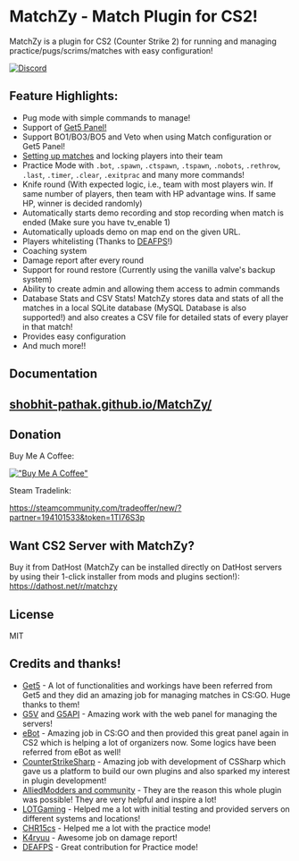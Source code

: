 MatchZy - Match Plugin for CS2!
==============

MatchZy is a plugin for CS2 (Counter Strike 2) for running and managing practice/pugs/scrims/matches with easy configuration!

[![Discord](https://discordapp.com/api/guilds/1169549878490304574/widget.png?style=banner2)](https://discord.gg/2zvhy9m7qg)

## Feature Highlights:

* Pug mode with simple commands to manage!
* Support of [Get5 Panel!](https://shobhit-pathak.github.io/MatchZy/get5/)
* Support BO1/BO3/BO5 and Veto when using Match configuration or Get5 Panel!
* [Setting up matches](https://shobhit-pathak.github.io/MatchZy/match_setup/) and locking players into their team
* Practice Mode with `.bot`, `.spawn`, `.ctspawn`, `.tspawn`, `.nobots`, `.rethrow`, `.last`, `.timer`, `.clear`, `.exitprac` and many more commands!
* Knife round (With expected logic, i.e., team with most players win. If same number of players, then team with HP advantage wins. If same HP, winner is decided randomly)
* Automatically starts demo recording and stop recording when match is ended (Make sure you have tv_enable 1)
* Automatically uploads demo on map end on the given URL.
* Players whitelisting (Thanks to [DEAFPS](https://github.com/DEAFPS)!)
* Coaching system
* Damage report after every round
* Support for round restore (Currently using the vanilla valve's backup system)
* Ability to create admin and allowing them access to admin commands
* Database Stats and CSV Stats! MatchZy stores data and stats of all the matches in a local SQLite database (MySQL Database is also supported!) and also creates a CSV file for detailed stats of every player in that match!
* Provides easy configuration
* And much more!!

## Documentation

## [shobhit-pathak.github.io/MatchZy/](https://shobhit-pathak.github.io/MatchZy/)

## Donation

Buy Me A Coffee:

[!["Buy Me A Coffee"](https://cdn.buymeacoffee.com/buttons/default-blue.png)](https://www.buymeacoffee.com/shobhitwd)

Steam Tradelink: 

https://steamcommunity.com/tradeoffer/new/?partner=194101533&token=1TI76S3p

## Want CS2 Server with MatchZy?

Buy it from DatHost (MatchZy can be installed directly on DatHost servers by using their 1-click installer from mods and plugins section!):
https://dathost.net/r/matchzy 

## License
MIT

## Credits and thanks!
* [Get5](https://github.com/splewis/get5) - A lot of functionalities and workings have been referred from Get5 and they did an amazing job for managing matches in CS:GO. Huge thanks to them!
* [G5V](https://github.com/PhlexPlexico/G5V) and [G5API](https://github.com/PhlexPlexico/G5API) - Amazing work with the web panel for managing the servers!
* [eBot](https://github.com/deStrO/eBot-CSGO) - Amazing job in CS:GO and then provided this great panel again in CS2 which is helping a lot of organizers now. Some logics have been referred from eBot as well!
* [CounterStrikeSharp](https://github.com/roflmuffin/CounterStrikeSharp/) - Amazing job with development of CSSharp which gave us a platform to build our own plugins and also sparked my interest in plugin development!
* [AlliedModders and community](https://alliedmods.net/) - They are the reason this whole plugin was possible! They are very helpful and inspire a lot!
* [LOTGaming](https://lotgaming.xyz/) - Helped me a lot with initial testing and provided servers on different systems and locations!
* [CHR15cs](https://github.com/CHR15cs) - Helped me a lot with the practice mode!
* [K4ryuu](https://github.com/K4ryuu) - Awesome job on damage report!
* [DEAFPS](https://github.com/DEAFPS) - Great contribution for Practice mode!
